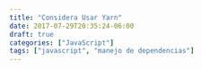 ```yaml
---
title: "Considera Usar Yarn"
date: 2017-07-29T20:35:24-06:00
draft: true
categories: ["JavaScript"]
tags: ["javascript", "manejo de dependencias"]
---
```


